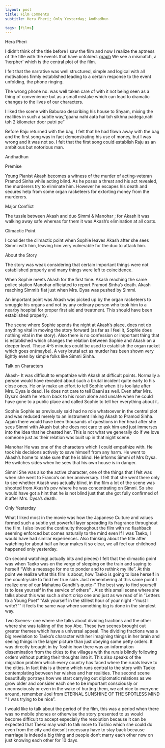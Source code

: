 ```yaml
---
layout: post
title: Film Comments
subtitle: Hera Pheri; Only Yesterday; Andhadhun

tags: [films]
---
```

Hera Pheri

I didn’t think of the title before I saw the film and now I realize the aptness of the title with the events that have unfolded.
[graph](https://github.com/piyushag0611/piyushag0611.github.io/blob/master/largenolog.png/)
We see a mismatch, a ‘herpher’ which is the central plot of the film. 

I felt that the narrative was well structured, simple and logical with all motivations firmly 
established leading to a certain response to the event unfolding, the phone ringing. 

The wrong phone no. was well taken care of with it not being seen as a thing of convenience
but as  a  small mistake which can lead to  dramatic changes to the lives of our characters.

I liked the scene with Baburao describing his house to Shyam, mixing the realities 
in such a subtle way,”gaana nahi aata hai toh sikhna padega,nahi toh 2 kilometer door patri pe”

Before Raju returned with the bag, I felt that he had flown away with the bag
and the first song was in fact demonstrating his use of money, but I was wrong and it was not so. 
I felt that the first song could establish Raju as an ambitious but notorious man.

Andhadhun

Premise

Young Pianist Akash becomes a witness of the murder of acting-veteran Pramod Sinha while acting blind. 
As he poses a threat and his act revealed, the murderers try to eliminate him. 
However he escapes his  death and secures help from some organ racketeers for extorting money from the murderers. 

Major Conflict

The tussle between Akash and duo Simmi & Manohar ; for Akash it was walking away safe whereas for them it was Akash’s elimination at all costs.

Climactic Point

I consider the climactic point when Sophie leaves Akash after she sees Simmi with him, leaving him very vulnerable for the duo to attack him.

About the Story

The story was weak considering that certain important things were not established properly and many things were left to coincidence.

When Sophie meets Akash for the first time.
Akash reaching the same  police station Manohar officiated to report Pramod Sinha’s death.
Akash reaching Simmi’s flat just when Mrs. Dysa was pushed by Simmi.

An important point was Akash was picked up by the organ racketeers to smuggle his organs and 
not by any ordinary person who took him to a nearby hospital for proper first aid and treatment.
This should have been established properly.

The scene where Sophie spends the night at Akash’s place, does not do anything vital in moving the story forward
(as far as I feel it, Sophie does nothing vital in the story). 
Also there is no confession or important thing that is established which changes the relation between Sophie and Akash on a deeper level. 
These 4-5 minutes could be used to establish the organ racket which goes on(maybe).
A very brutal act as murder has been shown very lightly even by simple folks like Simmi Sinha.

Talk on Characters 

Akash- 
It was difficult to empathize with Akash at difficult points.
Normally a person would have revealed about such a brutal incident quite early to his close ones. 
He only make an effort to tell Sophie when it is too late after Mrs. Dysa is dead. He does not care to tell Daani as well.
Even after Mrs. Dysa’s death he return back to his room alone and unsafe when he could have gone to a public place and called Sophie to tell her everything about it. 

Sophie
Sophie as previously said had no role whatsoever in the central plot and was reduced merely to an instrument linking Akash to Pramod Sinha.
Again there would have been thousands of questions in her head after she sees Simmi with Akash but
she does not care to ask him and just immerses into the idea that he cheated her.
This is not what we generally do if we love someone just as their relation was built up in that night scene.

Manohar 
He was one of the characters which I could empathize with. He took his decisions actively to save himself from any harm.
He went to Akash’s home to make sure that he is blind. He informs Simmi of Mrs Dysa. 
He switches sides when he sees that his own house is in danger.

Simmi 
She was also the  active character,  one of the things that I felt was when she went to Franco’s on her anniversary. 
I felt that she went there only to see whether Akash was actually blind, 
in the film a lot of the scene was shooted from Akash’s pov where he was concentrating on Simmi. 
So she would have got a hint that he is not blind just that she got fully confirmed of it after Mrs. Dysa’s death.


Only Yesterday

What I liked most in the movie was how the Japanese Culture and values formed such a subtle yet powerful layer spreading its fragrance throughout the film.
I also loved the continuity throughout the film with no flashback seeming enforced but comes naturally to the mind even If I was Taeko, I would have had similar experiences.
Also thinking about the title after watching for about half an hour makes it so clear, we all feel our childhood happened only yesterday. 


On second watching( actually bits and pieces) I felt that the climactic point was when Taeko was on the verge 
of sleeping on the train and saying to herself “With a message for me to ponder and to rethink my life”.
At this point we realize what this film is about,  how Taeko is going to lose herself in the countryside to find her true side. 
Just remembering at this same point I realize one of our Mahatma Gandhi’s quote-” The best way to find yourself is to lose yourself in the service of others” .
Also this small scene where she talks about this was such a short crisp one and just as we read of in “Letters to a Young Poet” 
“Ask yourself in the stillest hour of your night -”must I write?””  it feels the same way where something big is done in the simplest way.

Two Scenes- one where she talks about dividing fractions and the other where she was talking of the boy Abe.
These two scenes brought out greater themes which have a universal appeal. 
The dividing fractions was a big revelation to Taeko’s character with her imagining things in her brain and seeing things in the larger picture than just obeying some petty orders. 
It was directly brought in by Toshio how there was an information dissemination from the cities to the villages with the rurals blindly following orders without putting their thoughts into it.
This also speaks of the migration problem which every country has faced where the rurals leave to the cities.
In fact this is a theme which runs central to the story with Taeko contemplating between her wishes and her realities.
The second scene beautifully portrays how we start carrying out diplomatic relations as we grow older and
consider each one to be important consciously or unconsciously or even in the wake of hurting them, we act nice to everyone around,
remember Joel from ETERNAL SUNSHINE OF THE SPOTLESS MIND “ I was trying to be nice”.

I would like to talk about the period of the film, 
this was a period when there was no mobile phones or otherwise the story presented to us would become difficult to accept especially the resolution 
because it can be expected that Taeko may wish to talk more to Toshio which she could do even from the city and 
doesn’t necessary have to stay back because marriage is indeed a big thing and people don’t marry each other now on just knowing each other for 10 days.



